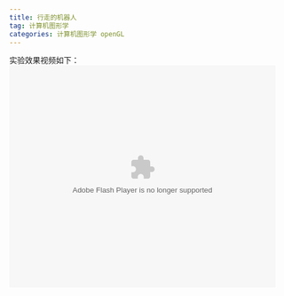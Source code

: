 ```yaml
---
title: 行走的机器人
tag: 计算机图形学
categories: 计算机图形学 openGL
---
```


实验效果视频如下：
<embed src='http://player.youku.com/player.php/sid/XMjY4MzQ2MzAzNg==/v.swf' allowFullScreen='true' quality='high' width='480' height='400' align='middle' allowScriptAccess='always' type='application/x-shockwave-flash'></embed>
